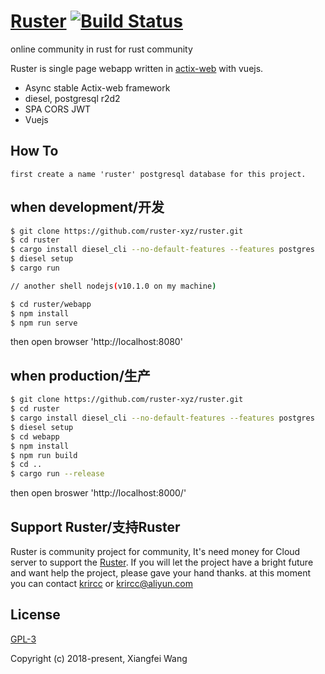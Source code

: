# [Ruster](http://ruster.xyz/) [![Build Status](https://travis-ci.org/ruster-xyz/ruster.svg?branch=master)](https://travis-ci.org/ruster-xyz/ruster)
online community in rust for rust community

Ruster is single page webapp written in [actix-web](https://github.com/actix/actix-web) with vuejs.
- Async stable Actix-web framework 
- diesel, postgresql r2d2
- SPA CORS JWT
- Vuejs 

## How To
    first create a name 'ruster' postgresql database for this project.

## when development/开发
```bash
$ git clone https://github.com/ruster-xyz/ruster.git
$ cd ruster
$ cargo install diesel_cli --no-default-features --features postgres
$ diesel setup
$ cargo run

// another shell nodejs(v10.1.0 on my machine)

$ cd ruster/webapp
$ npm install
$ npm run serve
```
then open browser 'http://localhost:8080'

## when production/生产

```bash
$ git clone https://github.com/ruster-xyz/ruster.git
$ cd ruster
$ cargo install diesel_cli --no-default-features --features postgres
$ diesel setup
$ cd webapp
$ npm install
$ npm run build
$ cd ..
$ cargo run --release
```
then open broswer 'http://localhost:8000/'

## Support Ruster/支持Ruster
Ruster is community project for community, It's need money for Cloud server to support the [Ruster](http://ruster.xyz/). If you will let the project have a bright future and want help the project, please gave your hand thanks. at this moment you can contact [krircc](https://github.com/krircc) or krircc@aliyun.com


## License
[GPL-3](https://github.com/ruster-xyz/ruster/blob/master/LICENSE)

Copyright (c) 2018-present, Xiangfei Wang
